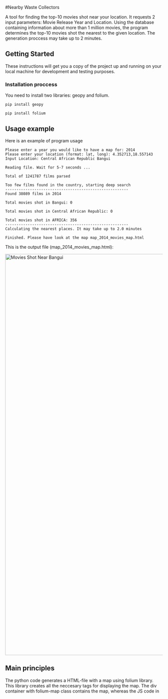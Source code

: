 #Nearby Waste Collectors

A tool for finding the top-10 movies shot near your location. It requests 2 input parameters: Movie Release Year and Location. Using the database containing information about more than 1 million movies, the program determines the top-10 movies shot the nearest to the given location. The generation proccess may take up to 2 minutes.

## Getting Started

These instructions will get you a copy of the project up and running on your local machine for development and testing purposes.

### Installation proccess

You need to install two libraries: geopy and folium.

```
pip install geopy
```
```
pip install folium 
```

## Usage example

Here is an example of program usage

```
Please enter a year you would like to have a map for: 2014
Please enter your location (format: lat, long): 4.352713,18.557143
Input Location: Central African Republic Bangui

Reading file. Wait for 5-7 seconds ...

Total of 1241787 films parsed

Too few films found in the country, starting deep search
-------------------------------------------------------
Found 38089 films in 2014 
 
Total movies shot in Bangui: 0 
 
Total movies shot in Central African Republic: 0 

Total movies shot in AFRICA: 356
-------------------------------------------------------
Calculating the nearest places. It may take up to 2.0 minutes

Finished. Please have look at the map map_2014_movies_map.html
```

This is the output file (map_2014_movies_map.html):

<img width="1280" alt="Movies Shot Near Bangui" src="https://user-images.githubusercontent.com/25267308/74776024-7b4ad180-529f-11ea-9527-f2dc642b1689.png">

## Main principles

The python code generates a HTML-file with a map using folium library. This library creates all the neccesary tags for displaying the map. The div container with folium-map class contains the map, whereas the JS code in <script> tag enables smooth user interaction. There are also some basic CSS styles applied.

## Author

**Dmytro Lopushanskyy**

## License

This project is licensed under the MIT License
